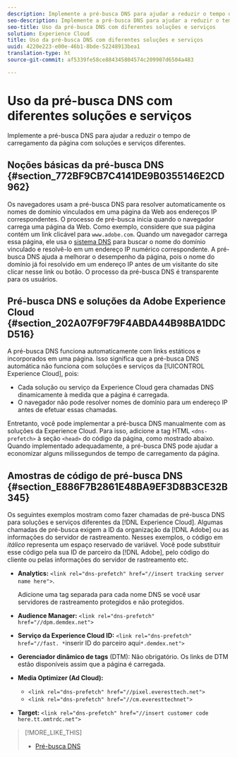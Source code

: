 ```yaml
---
description: Implemente a pré-busca DNS para ajudar a reduzir o tempo de carregamento da página com soluções e serviços diferentes.
seo-description: Implemente a pré-busca DNS para ajudar a reduzir o tempo de carregamento da página com soluções e serviços diferentes.
seo-title: Uso da pré-busca DNS com diferentes soluções e serviços
solution: Experience Cloud
title: Uso da pré-busca DNS com diferentes soluções e serviços
uuid: 4220e223-e00e-46b1-8bde-52248913bea1
translation-type: ht
source-git-commit: af5339fe58ce884345804574c209907d6504a483

---
```



# Uso da pré-busca DNS com diferentes soluções e serviços

Implemente a pré-busca DNS para ajudar a reduzir o tempo de carregamento da página com soluções e serviços diferentes.

## Noções básicas da pré-busca DNS {#section_772BF9CB7C4141DE9B0355146E2CD962}

Os navegadores usam a pré-busca DNS para resolver automaticamente os nomes de domínio vinculados em uma página da Web aos endereços IP correspondentes. O processo de pré-busca inicia quando o navegador carrega uma página da Web. Como exemplo, considere que sua página contém um link clicável para `www.adobe.com`. Quando um navegador carrega essa página, ele usa o [sistema DNS](https://www.networksolutions.com/support/what-is-a-domain-name-server-dns-and-how-does-it-work/) para buscar o nome do domínio vinculado e resolvê-lo em um endereço IP numérico correspondente. A pré-busca DNS ajuda a melhorar o desempenho da página, pois o nome do domínio já foi resolvido em um endereço IP antes de um visitante do site clicar nesse link ou botão. O processo da pré-busca DNS é transparente para os usuários.

## Pré-busca DNS e soluções da Adobe Experience Cloud {#section_202A07F9F79F4ABDA44B98BA1DDCD516}

A pré-busca DNS funciona automaticamente com links estáticos e incorporados em uma página. Isso significa que a pré-busca DNS automática não funciona com soluções e serviços da [!UICONTROL Experience Cloud], pois:

* Cada solução ou serviço da Experience Cloud gera chamadas DNS dinamicamente à medida que a página é carregada.
* O navegador não pode resolver nomes de domínio para um endereço IP antes de efetuar essas chamadas.

Entretanto, você pode implementar a pré-busca DNS manualmente com as soluções da Experience Cloud. Para isso, adicione a tag HTML `<dns-prefetch>` à seção `<head>` do código da página, como mostrado abaixo. Quando implementado adequadamente, a pré-busca DNS pode ajudar a economizar alguns milissegundos de tempo de carregamento da página.

## Amostras de código de pré-busca DNS {#section_E886F7B2861E48BA9EF3D8B3CE32B345}

Os seguintes exemplos mostram como fazer chamadas de pré-busca DNS para soluções e serviços diferentes da [!DNL Experience Cloud]. Algumas chamadas de pré-busca exigem a ID da organização da [!DNL Adobe] ou as informações do servidor de rastreamento. Nesses exemplos, o código em *itálico* representa um espaço reservado de variável. Você pode substituir esse código pela sua ID de parceiro da [!DNL Adobe], pelo código do cliente ou pelas informações do servidor de rastreamento etc.

* **Analytics:** `<link rel="dns-prefetch" href="//insert tracking server name here">`.

   Adicione uma tag separada para cada nome DNS se você usar servidores de rastreamento protegidos e não protegidos.

* **Audience Manager:** `<link rel="dns-prefetch" href="//dpm.demdex.net">`

* **Serviço da Experience Cloud ID:** `<link rel="dns-prefetch" href="//fast. *`inserir ID do parceiro aqui`*.demdex.net">`

* **Gerenciador dinâmico de tags** (DTM): Não obrigatório. Os links de DTM estão disponíveis assim que a página é carregada.

* **Media Optimizer (Ad Cloud):**

   * `<link rel="dns-prefetch" href="//pixel.everesttech.net">`
   * `<link rel="dns-prefetch" href="//cm.everesttechnet">`


* **Target:** `<link rel="dns-prefetch" href="//insert customer code here.tt.omtrdc.net">`

>[!MORE_LIKE_THIS]
>
>* [Pré-busca DNS](https://www.chromium.org/developers/design-documents/dns-prefetching)

